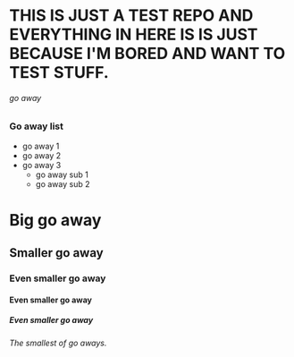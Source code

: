 # THIS IS JUST A TEST REPO AND EVERYTHING IN HERE IS IS JUST BECAUSE I'M BORED AND WANT TO TEST STUFF. 
###### go away

### Go away list
- go away 1
- go away 2
- go away 3
	- go away sub 1
	- go away sub 2


# Big go away
## Smaller go away
### Even smaller go away
#### Even smaller go away
##### Even smaller go away
###### The smallest of go aways.